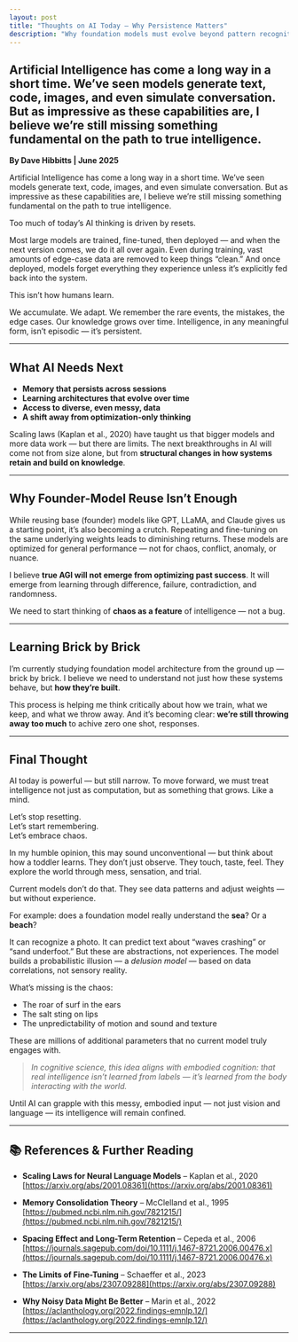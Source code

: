 ```yaml
---
layout: post
title: "Thoughts on AI Today – Why Persistence Matters"
description: "Why foundation models must evolve beyond pattern recognition and embrace memory, messiness, and embodied learning."
---
```


Artificial Intelligence has come a long way in a short time. We’ve seen models generate text, code, images, and even simulate conversation. But as impressive as these capabilities are, I believe we’re still missing something fundamental on the path to true intelligence.
---

**By Dave Hibbitts | June 2025**

Artificial Intelligence has come a long way in a short time. We’ve seen models generate text, code, images, and even simulate conversation. But as impressive as these capabilities are, I believe we’re still missing something fundamental on the path to true intelligence.

Too much of today’s AI thinking is driven by resets.

Most large models are trained, fine-tuned, then deployed — and when the next version comes, we do it all over again. Even during training, vast amounts of edge-case data are removed to keep things “clean.” And once deployed, models forget everything they experience unless it’s explicitly fed back into the system.

This isn’t how humans learn.

We accumulate. We adapt. We remember the rare events, the mistakes, the edge cases. Our knowledge grows over time. Intelligence, in any meaningful form, isn’t episodic — it’s persistent.

---

## What AI Needs Next

- **Memory that persists across sessions**  
- **Learning architectures that evolve over time**  
- **Access to diverse, even messy, data**  
- **A shift away from optimization-only thinking**  

Scaling laws (Kaplan et al., 2020) have taught us that bigger models and more data work — but there are limits. The next breakthroughs in AI will come not from size alone, but from **structural changes in how systems retain and build on knowledge**.

---

## Why Founder-Model Reuse Isn’t Enough

While reusing base (founder) models like GPT, LLaMA, and Claude gives us a starting point, it’s also becoming a crutch. Repeating and fine-tuning on the same underlying weights leads to diminishing returns. These models are optimized for general performance — not for chaos, conflict, anomaly, or nuance.

I believe **true AGI will not emerge from optimizing past success**. It will emerge from learning through difference, failure, contradiction, and randomness.

We need to start thinking of **chaos as a feature** of intelligence — not a bug.

---

## Learning Brick by Brick

I’m currently studying foundation model architecture from the ground up — brick by brick. I believe we need to understand not just how these systems behave, but **how they’re built**.

This process is helping me think critically about how we train, what we keep, and what we throw away. And it’s becoming clear: **we’re still throwing away too much** to achive zero one shot, responses.

---

## Final Thought

AI today is powerful — but still narrow. To move forward, we must treat intelligence not just as computation, but as something that grows. Like a mind.

Let’s stop resetting.  
Let’s start remembering.  
Let’s embrace chaos.  

In my humble opinion, this may sound unconventional — but think about how a toddler learns. They don’t just observe. They touch, taste, feel. They explore the world through mess, sensation, and trial.

Current models don’t do that. They see data patterns and adjust weights — but without experience.  

For example: does a foundation model really understand the **sea**? Or a **beach**?

It can recognize a photo. It can predict text about “waves crashing” or “sand underfoot.” But these are abstractions, not experiences. The model builds a probabilistic illusion — a *delusion model* — based on data correlations, not sensory reality.

What’s missing is the chaos:  
- The roar of surf in the ears  
- The salt sting on lips  
- The unpredictability of motion and sound and texture  

These are millions of additional parameters that no current model truly engages with.

> *In cognitive science, this idea aligns with embodied cognition: that real intelligence isn’t learned from labels — it’s learned from the body interacting with the world.*

Until AI can grapple with this messy, embodied input — not just vision and language — its intelligence will remain confined.

---

## 📚 References & Further Reading

- **Scaling Laws for Neural Language Models** – Kaplan et al., 2020  
  [https://arxiv.org/abs/2001.08361](https://arxiv.org/abs/2001.08361)

- **Memory Consolidation Theory** – McClelland et al., 1995  
  [https://pubmed.ncbi.nlm.nih.gov/7821215/](https://pubmed.ncbi.nlm.nih.gov/7821215/)

- **Spacing Effect and Long-Term Retention** – Cepeda et al., 2006  
  [https://journals.sagepub.com/doi/10.1111/j.1467-8721.2006.00476.x](https://journals.sagepub.com/doi/10.1111/j.1467-8721.2006.00476.x)

- **The Limits of Fine-Tuning** – Schaeffer et al., 2023  
  [https://arxiv.org/abs/2307.09288](https://arxiv.org/abs/2307.09288)

- **Why Noisy Data Might Be Better** – Marin et al., 2022  
  [https://aclanthology.org/2022.findings-emnlp.12/](https://aclanthology.org/2022.findings-emnlp.12/)

---